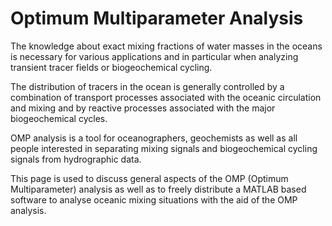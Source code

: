 # Optimum Multiparameter Analysis 
The knowledge about exact mixing fractions of water masses in the oceans is necessary for various applications and in particular when analyzing transient tracer fields or biogeochemical cycling.

The distribution of tracers in the ocean is generally controlled by a combination of transport processes associated with the oceanic circulation and mixing and by reactive processes associated with the major biogeochemical cycles.

OMP analysis is a tool for oceanographers, geochemists as well as all people interested in separating mixing signals and biogeochemical cycling signals from hydrographic data.

This page is used to discuss general aspects of the OMP (Optimum Multiparameter) analysis as well as to freely distribute a MATLAB based software to analyse oceanic mixing situations with the aid of the OMP analysis.
